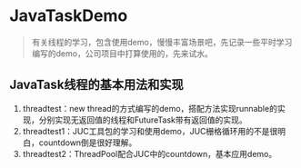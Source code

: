 # JavaTaskDemo
>有关线程的学习，包含使用demo，慢慢丰富场景吧，先记录一些平时学习编写的demo，公司项目中打算使用的，先来试水。

## JavaTask线程的基本用法和实现
1. threadtest：new thread的方式编写的demo，搭配方法实现runnable的实现，分别实现无返回值的线程和FutureTask带有返回值的实现。
2. threadtest1：JUC工具包的学习和使用demo，JUC栅格循环用的不是很明白，countdown倒是很好理解。
3. threadtest2：ThreadPool配合JUC中的countdown，基本应用demo。
